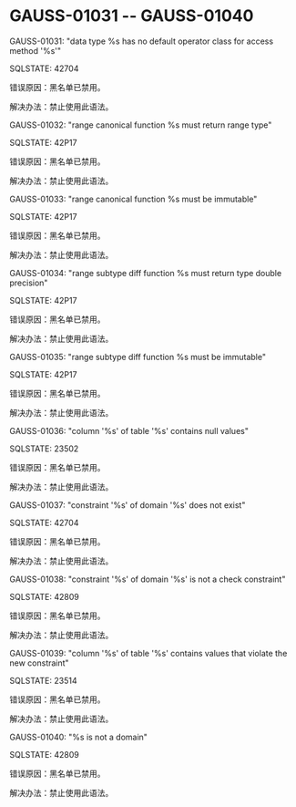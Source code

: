 # GAUSS-01031 -- GAUSS-01040

GAUSS-01031: "data type %s has no default operator class for access method '%s'"

SQLSTATE: 42704

错误原因：黑名单已禁用。

解决办法：禁止使用此语法。

GAUSS-01032: "range canonical function %s must return range type"

SQLSTATE: 42P17

错误原因：黑名单已禁用。

解决办法：禁止使用此语法。

GAUSS-01033: "range canonical function %s must be immutable"

SQLSTATE: 42P17

错误原因：黑名单已禁用。

解决办法：禁止使用此语法。

GAUSS-01034: "range subtype diff function %s must return type double precision"

SQLSTATE: 42P17

错误原因：黑名单已禁用。

解决办法：禁止使用此语法。

GAUSS-01035: "range subtype diff function %s must be immutable"

SQLSTATE: 42P17

错误原因：黑名单已禁用。

解决办法：禁止使用此语法。

GAUSS-01036: "column '%s' of table '%s' contains null values"

SQLSTATE: 23502

错误原因：黑名单已禁用。

解决办法：禁止使用此语法。

GAUSS-01037: "constraint '%s' of domain '%s' does not exist"

SQLSTATE: 42704

错误原因：黑名单已禁用。

解决办法：禁止使用此语法。

GAUSS-01038: "constraint '%s' of domain '%s' is not a check constraint"

SQLSTATE: 42809

错误原因：黑名单已禁用。

解决办法：禁止使用此语法。

GAUSS-01039: "column '%s' of table '%s' contains values that violate the new constraint"

SQLSTATE: 23514

错误原因：黑名单已禁用。

解决办法：禁止使用此语法。

GAUSS-01040: "%s is not a domain"

SQLSTATE: 42809

错误原因：黑名单已禁用。

解决办法：禁止使用此语法。


